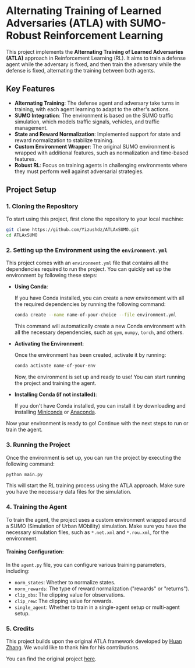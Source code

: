 
# Alternating Training of Learned Adversaries (ATLA) with SUMO- Robust Reinforcement Learning

This project implements the **Alternating Training of Learned Adversaries (ATLA)** approach in Reinforcement Learning (RL). It aims to train a defense agent while the adversary is fixed, and then train the adversary while the defense is fixed, alternating the training between both agents.

## Key Features

- **Alternating Training**: The defense agent and adversary take turns in training, with each agent learning to adapt to the other's actions.
- **SUMO Integration**: The environment is based on the SUMO traffic simulation, which models traffic signals, vehicles, and traffic management.
- **State and Reward Normalization**: Implemented support for state and reward normalization to stabilize training.
- **Custom Environment Wrapper**: The original SUMO environment is wrapped with additional features, such as normalization and time-based features.
- **Robust RL**: Focus on training agents in challenging environments where they must perform well against adversarial strategies.

## Project Setup

### 1. Cloning the Repository

To start using this project, first clone the repository to your local machine:

```bash
git clone https://github.com/Yizushdz/ATLAxSUMO.git
cd ATLAxSUMO
```

### 2. Setting up the Environment using the `environment.yml`

This project comes with an `environment.yml` file that contains all the dependencies required to run the project. You can quickly set up the environment by following these steps:

- **Using Conda**:

  If you have Conda installed, you can create a new environment with all the required dependencies by running the following command:

  ```bash
  conda create --name name-of-your-choice --file environment.yml
  ```

  This command will automatically create a new Conda environment with all the necessary dependencies, such as `gym`, `numpy`, `torch`, and others.

- **Activating the Environment**:

  Once the environment has been created, activate it by running:

  ```bash
  conda activate name-of-your-env
  ```

  Now, the environment is set up and ready to use! You can start running the project and training the agent.

- **Installing Conda (if not installed)**:

  If you don't have Conda installed, you can install it by downloading and installing [Miniconda](https://docs.conda.io/en/latest/miniconda.html) or [Anaconda](https://www.anaconda.com/products/individual).

Now your environment is ready to go! Continue with the next steps to run or train the agent.

### 3. Running the Project

Once the environment is set up, you can run the project by executing the following command:

```bash
python main.py
```

This will start the RL training process using the ATLA approach. Make sure you have the necessary data files for the simulation.

### 4. Training the Agent

To train the agent, the project uses a custom environment wrapped around a SUMO (Simulation of Urban MObility) simulation. Make sure you have the necessary simulation files, such as `*.net.xml` and `*.rou.xml`, for the environment.

#### Training Configuration:

In the `agent.py` file, you can configure various training parameters, including:

- `norm_states`: Whether to normalize states.
- `norm_rewards`: The type of reward normalization ("rewards" or "returns").
- `clip_obs`: The clipping value for observations.
- `clip_rew`: The clipping value for rewards.
- `single_agent`: Whether to train in a single-agent setup or multi-agent setup.

### 5. Credits

This project builds upon the original ATLA framework developed by [Huan Zhang](https://github.com/huanzhang12/ATLA_robust_RL). We would like to thank him for his contributions.

You can find the original project [here](https://github.com/huanzhang12/ATLA_robust_RL).
